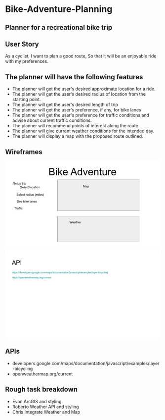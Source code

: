 # Bike-Adventure-Planning
## Planner for a recreational bike trip

## User Story
As a cyclist,
I want to plan a good route,
So that it will be an enjoyable ride with my preferences.

## The planner will have the following features
* The planner will get the user's desired approximate location for a ride.
* The planner will get the user's desired radius of location from the starting point.
* The planner will get the user's desired length of trip
* The planner will get the user's preference, if any, for bike lanes
* The planner will get the user's preference for traffic conditions and advise
  about current traffic conditions.
* The planner will recommend points of interest along the route.
* The planner will give current weather conditions for the intended day.
* The planner will display a map with the proposed route outlined.

## Wireframes
![demo](./Wireframe_pg1.jpg)
![demo](./Wireframe_pg2.jpg)

## APIs
* developers.google.com/maps/documentation/javascript/examples/layer-bicycling
* openweathermap.org/current

## Rough task breakdown
* Evan ArcGIS and styling
* Roberto Weather API and styling
* Chris Integrate Weather and Map

